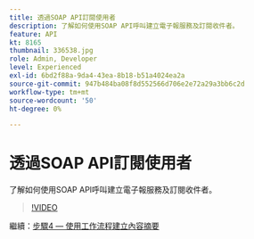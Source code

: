 ```yaml
---
title: 透過SOAP API訂閱使用者
description: 了解如何使用SOAP API呼叫建立電子報服務及訂閱收件者。
feature: API
kt: 8165
thumbnail: 336538.jpg
role: Admin, Developer
level: Experienced
exl-id: 6bd2f88a-9da4-43ea-8b18-b51a4024ea2a
source-git-commit: 947b484ba08f8d552566d706e2e72a29a3bb6c2d
workflow-type: tm+mt
source-wordcount: '50'
ht-degree: 0%

---
```


# 透過SOAP API訂閱使用者

了解如何使用SOAP API呼叫建立電子報服務及訂閱收件者。

>[!VIDEO](https://video.tv.adobe.com/v/336538?quality=12)

繼續：[步驟4 — 使用工作流程建立內容摘要](/help/tutorial-use-soap-apis/create-article-alert-delivery-overview.md)
